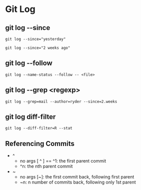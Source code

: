 # Git Log

## git log --since

```text
git log --since="yesterday"

git log --since="2 weeks ago"
```

## git log --follow

```text
git log --name-status --follow -- <file>
```

## git log --grep &lt;regexp&gt;

```text
git log --grep=mail --author=ryder --since=2.weeks
```

## git log diff-filter

```text
git log --diff-filter=R --stat
```

## Referencing Commits

* ^ 
  * no args \[ ^ \] == ^1: the first parent commit
  * ^n: the nth parent commit
* ~ 
  * no args \[~\]: the first commit back, following first parent
  * ~n: n number of commits back, following only 1st parent

